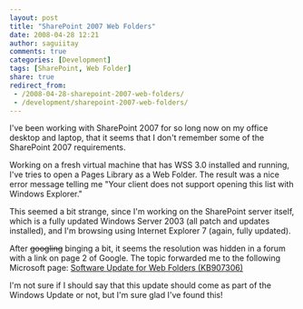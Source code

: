 ```yaml
---
layout: post
title: "SharePoint 2007 Web Folders"
date: 2008-04-28 12:21
author: saguiitay
comments: true
categories: [Development]
tags: [SharePoint, Web Folder]
share: true
redirect_from:
 - /2008-04-28-sharepoint-2007-web-folders/
 - /development/sharepoint-2007-web-folders/
---
```

I've been working with SharePoint 2007 for so long now on my office desktop and laptop, that it seems 
that I don't remember some of the SharePoint 2007 requirements. 

Working on a fresh virtual machine that has WSS 3.0 installed and running, I've tries to open a 
Pages Library as a Web Folder. The result was a nice error message telling me "Your client does not support 
opening this list with Windows Explorer." 

This seemed a bit strange, since I'm working on the SharePoint server itself, which is a fully updated
Windows Server 2003 (all patch and updates installed), and I'm browsing using Internet Explorer 7 (again, fully updated).

After ~~googling~~ binging a bit, it seems the resolution was hidden in a forum with a link on page 2 of Google.
The topic forwarded me to the following Microsoft page: [Software Update for Web Folders (KB907306)](http://www.microsoft.com/downloads/details.aspx?FamilyId=17C36612-632E-4C04-9382-987622ED1D64&displaylang=en)

I'm not sure if I should say that this update should come as part of the Windows Update or not, but I'm sure glad I've found this!


